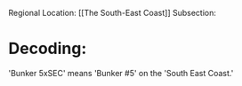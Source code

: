 Regional Location: [[The South-East Coast]]
Subsection:
# Decoding:
'Bunker 5xSEC' means 'Bunker #5' on the 'South East Coast.'